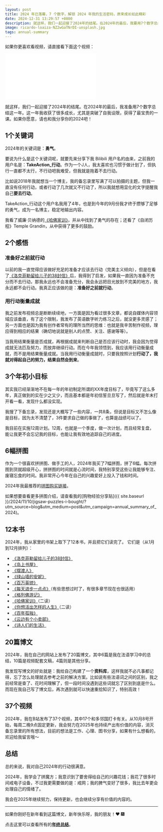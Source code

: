 ```yaml
---
layout: post
title: 2024 年已落幕，7 个数字，解锁 2024 年我的生活密码，原来成长如此精彩
date: 2024-12-31 13:29:57 +0800
description: 就这样，我们一起迎接了2024年的结尾。在2024年的最后，我要用7个数字总结这一年。这一年我收获了很多成长，尤其是突破了自我设限，获得了最宝贵的一课。如果你愿意，就花8分钟，让我和你分享我的2024吧！
image: ricardo-loaiza-NZ2wGaTNrDI-unsplash.jpg
tags: annual-summary
---
```


如果你更喜欢看视频，请直接看下面这个视频：
 <iframe class="video_frame bilibili" src="//player.bilibili.com/player.html?bvid=BV14f6GYpE5N&page=1&autoplay=0" scrolling="no" border="0" frameborder="no" framespacing="0" allowfullscreen="true"> </iframe>

就这样，我们一起迎接了2024年的结尾。在2024年的最后，我准备用7个数字总结这一年。这一年我收获了很多成长，尤其是突破了自我设限，获得了最宝贵的一课。如果你愿意，请也和我分享你的2024吧！

## 1个关键词

2024年的关键词是：**勇气**。

要说为什么是这个关键词呢，就要先来分享下我 Bilibili 用户名的由来，之前我的用户名是：**TakeAction_行动**。作为一个J人，我太喜欢也习惯于做计划了，但执行一直都不太行，不行动吧我难受，但我就是拖着不去行动。

比如说2018年我就想当一个博主，我的备忘录里写满了可以拍摄的主题，但我一直没有任何行动，或者行动了几次就又不行动了，所以我就想用显化的文字提醒我自己**要去行动**。

TakeAction_行动这个用户名我用了4年，也是到今年的9月份我才终于攒够了足够的勇气，成为一名博主，稳定地输出内容。

我看了威廉·贝纳德的[《哈佛家训》](https://s.click.taobao.com/t?e=m%3D2%26s%3DSORvuo5SArNw4vFB6t2Z2ueEDrYVVa64YUrQeSeIhnK53hKxp7mNFvlTgPx7ZkQ%2FyxyyuSlJAEH0JlhLk0Jl4W51WRknh2iJSQ2p8KpMHEzUKmkzOudPbBY5YNFuLb7rteL7p5k0R00IazGbjx72GR8X7G7Q37Ba5zfKdbF9iC%2FoktNoCB3ZiP1SarTXhIOTsgIpc1WFZiJNubylQlnZt6lZ%2FGZ9OlQVTgnKvBf5VsQnkRyMFNX8u0bb0CSmvVA8YXvnxajOK5rcdDYmRU6Hg%2Bc2ZM3qQTUGcHol32lR%2BtHUqKWYqyfTDM7AMx9cWAx%2BPtjOE%2FR6K%2Bi%2BKdFDnvUkUHEqY%2Bakgpmw&skuId=5625601463278&union_lens=lensId%3APUB%401732453962%40210727a4_0de2_1935e4d919b_5755%4003605gcH4TAy0XuFS3P1uRQS%40eyJmbG9vcklkIjo4NTQ2Nywiic3BtQiiI6Il9wb3J0YWxfdjJfcGFnZXNfcHJvbW9fZ29vZHNfZGV0YWlsX2h0bSIsInNyY0Zsb29ySWQiiOiiI4MDY3NCJ9%3BtkScm%3Asearch_selectionPlaza_site_4358_0_0_0_8_17324539622291433500159%3Bscm%3A1007.30148.329090.pub_search-item_bd7de865-b42b-44a8-8507-a87c05ce1227_)，并从中找到了勇气的存在；还看了《自闭历程》Temple Grandin，从中获得了更多的鼓励。

## 2个感悟

### 准备好之前就行动

以前的我一直觉得应该做好充足的准备才应该去行动（完美主义倾向），但是在看了[《洛克菲勒留给儿子的38封信》](https://uland.taobao.com/coupon/edetail?e=06I02rgr7kSlhHvvyUNXZfh8CuWt5YH5OVuOuRD5gLJMmdsrkidbOUV9IBA4kmjLeE0TBBih8OE4FeJQ6NcOA8vZ%2B6YIi195BCsGywdp8A%2BL4ZBmGU1Rp1VuVgy38AAXgMqxEAALQV%2F0TcIixZTmmAcY88rbnPan2cFY6qAkBQtBJFJ%2BvjUN8s%2F95pkA1cBF5BRL3PhEMttKKniH926Q4mJvZgxtZHaOFFyjKC%2BxNFAzEIuLDQ%2BGwKMv8%2BwfZVLLEfsZj9cTBeHqYEidH0yP%2FSmd2tvGDf%2B7ccst%2BA6Zo6La%2B1yxTTav8hCP44GcN1gFyUxONJCwrimaQVLI4g1bXkwNBUbTsArs&traceId=2150b67917325374978678808e722d&skuId=5702438711155&union_lens=lensId%3APUB%401732537461%402106e809_0ebc_1936347a9b6_19ca%40046b1ZzEwXjrav8KpAbdfuTJ%40eyJmbG9vcklkIjo4NTQ2Nywiic3BtQiiI6Il9wb3J0YWxfdjJfcGFnZXNfcHJvbW9fZ29vZHNfZGV0YWlsX2h0bSIsInNyY0Zsb29ySWQiiOiiI4MDY3NCJ9%3BtkScm%3Asearch_selectionPlaza_site_4358_0_0_0_3_17325374612401433500159%3Bscm%3A1007.37109.299189.pub_detail-same-rec_db073a7f-9d93-41f2-9422-3f22109a9383)后，我得到了启发，如果我一直因为准备不充分而不去行动，那我永远也不会准备充分，我会永远把目光放到不完美的地方，我永远都不会行动。我真正应该做的是：**准备好之前就行动**。

### 用行动衡量成就

我之前发布视频总是断断续续地，一方面是因为看过很多文章，都说自媒体内容领域应该垂直，有了这个限制，我发布了英语数字听力练习之后，就没更多灵感了；另一方面也是因为我有创作者常有的理所当然的思维：也就是我辛苦制作视频，理应得到相应的结果（确切地说就是别人的点赞、关注、感谢等等）。

当我用结果衡量是否成就，再根据成就来判断自己是否应该行动时，我会因为觉得成就无法匹及努力，而放弃继续行动。而在今年我领悟到，我应该用行动衡量成就，而不是用结果衡量成就。当我用行动衡量成就时，只要我按照计划**行动了，我就对得起自己的努力，结果自然会到来**。

## 3个年初小目标

其实我已经渐渐地不在每一年的年初制定所谓的XX年度目标了，毕竟写了这么多年，真正做到的实在少之又少，而且基本都是年初信誓旦旦写了，然后就是年末打开看一看，发现什么都没实现。

我搜了下备忘录，发现还是大概写了一些内容，一共8条，但说是目标又不怎么像是目标，因为太不清楚了，3件要求自己做的事做了，也算是战绩可以了。

我目前在实施12周计划。12周，也就是一个季度，做一次计划，而且经常复盘，能让我更不会忘记我的目标，也能让我有效地追踪自己的进度。

## 6幅拼图

作为一个很喜欢拼拼图、做手工的人，2024年我买了7幅拼图，拼了6幅。每次拼图到货就超级开心，拼拼图的时间就是心流时间，我特别享受这些让我能够专注、废寝忘食的时间。我非常开心今年在自己的兴趣爱好上投入了钱和时间。

2024年我最推荐的[拼图购买链接](https://uland.taobao.com/coupon/edetail?e=Zg003v0LwAOlhHvvyUNXZfh8CuWt5YH5OVuOuRD5gLJMmdsrkidbOUV9IBA4kmjLqafLQOEZunuHS8K2TLhODpvu%2F1YdV%2F0P62ub0uBkskTaAJ2HcjxYwWSLuThnD724AEaMBxNvOF64bVlo0QJT9KkZQi7JkfSgQ9QCyZlHKF%2BOOiX2Bc1NdbgRFUleBhNM0WFdIlL9wIIgy9egSgwfxAFWAKWvjHgz6liPt9wV88jHnvWCmjakY5cQKByiZ36ftxl6Um37OPIZp502cUisgUDlyRa2iPT%2Fy2iVYckkvpoxhMeuD5iN%2B1D9ZzTfOOXe%2Bm9PGdJ%2FlaVikJ4DkGM%2Fp6J7%2BkHL3AEW&traceId=21057adf17318562997453793e39c6&union_lens=lensId%3APUB%401731825284%40213e4437_0e17_19338d4b5cc_b6f2%40026oUIuPPUH9kEPTopUWlxFh%40eyJmbG9vcklkIjo4MDY3NCwiic3BtQiiI6Il9wb3J0YWxfdjJfcGFnZXNfcHJvbW9fZ29vZHNfaW5kZXhfaHRtIiiwiic3JjRmxvb3JJZCI6IjgwNjc0In0ie%3BtkScm%3Asearch_selectionPlaza_site_4358_0_0_0_1_17318252845781433500159)。

如果想要查看更多拼图介绍，请查看我的[购物经验分享贴]({{ site.baseurl }}/2024/11/10/jigsaw-puzzles-i-bought/?utm_source=blog&utm_medium=post&utm_campaign=annual_summary_of_2024)。

## 12本书

2024年，我从家里的书架上取下了12本书，并且把它们读完了。
它们是（从1月到12月排列）：
- [《洛克菲勒留给儿子的38封信》](https://uland.taobao.com/coupon/edetail?e=06I02rgr7kSlhHvvyUNXZfh8CuWt5YH5OVuOuRD5gLJMmdsrkidbOUV9IBA4kmjLeE0TBBih8OE4FeJQ6NcOA8vZ%2B6YIi195BCsGywdp8A%2BL4ZBmGU1Rp1VuVgy38AAXgMqxEAALQV%2F0TcIixZTmmAcY88rbnPan2cFY6qAkBQtBJFJ%2BvjUN8s%2F95pkA1cBF5BRL3PhEMttKKniH926Q4mJvZgxtZHaOFFyjKC%2BxNFAzEIuLDQ%2BGwKMv8%2BwfZVLLEfsZj9cTBeHqYEidH0yP%2FSmd2tvGDf%2B7ccst%2BA6Zo6La%2B1yxTTav8hCP44GcN1gFyUxONJCwrimaQVLI4g1bXkwNBUbTsArs&traceId=2150b67917325374978678808e722d&skuId=5702438711155&union_lens=lensId%3APUB%401732537461%402106e809_0ebc_1936347a9b6_19ca%40046b1ZzEwXjrav8KpAbdfuTJ%40eyJmbG9vcklkIjo4NTQ2Nywiic3BtQiiI6Il9wb3J0YWxfdjJfcGFnZXNfcHJvbW9fZ29vZHNfZGV0YWlsX2h0bSIsInNyY0Zsb29ySWQiiOiiI4MDY3NCJ9%3BtkScm%3Asearch_selectionPlaza_site_4358_0_0_0_3_17325374612401433500159%3Bscm%3A1007.37109.299189.pub_detail-same-rec_db073a7f-9d93-41f2-9422-3f22109a9383)
- [《岛上书屋》](https://s.click.taobao.com/t?e=m%3D2%26s%3DWDFuYlGr8n9w4vFB6t2Z2ueEDrYVVa64YUrQeSeIhnK53hKxp7mNFvlTgPx7ZkQ%2FeoCfrWQ9c8L0JlhLk0Jl4W51WRknh2iJSQ2p8KpMHEzUKmkzOudPbBY5YNFuLb7rteL7p5k0R00IazGbjx72GR8X7G7Q37Ba5zfKdbF9iC%2FoktNoCB3ZiP1SarTXhIOTsgIpc1WFZiJNubylQlnZt%2BzJTRfu2kprC6pSMbF5AmJ7aAVb4Gj5xtBTc5riPAuDlbyku%2B4%2Faxgm8EyU31HEwj2qYWmcoiuDcHol32lR%2BtHUqKWYqyfTDM7AMx9cWAx%2BM3Tq8i1Z9MiJeFaIiLOylHEqY%2Bakgpmw&union_lens=lensId%3APUB%401735564519%40212c3871_0eab_19417b4e92f_8150%40032rG0SYWVonW49nH2R8Cy15%40eyJmbG9vcklkIjo4NTQ2Nywiic3BtQiiI6Il9wb3J0YWxfdjJfcGFnZXNfcHJvbW9fZ29vZHNfZGV0YWlsX2h0bSIsInNyY0Zsb29ySWQiiOiiI4MDY3NCJ9%3BtkScm%3AselectionPlaza_site_4358_0_0_0_6_17355645198331433500159%3Bscm%3A1007.30148.329090.pub_search-item_21760212-8e67-4778-92af-9d1ef9934ca4_)
- [《摆渡人》](https://s.click.taobao.com/t?e=m%3D2%26s%3DP2pnkqO5mD1w4vFB6t2Z2ueEDrYVVa64YUrQeSeIhnK53hKxp7mNFvlTgPx7ZkQ%2FqsTGDpw0Ltr0JlhLk0Jl4W51WRknh2iJSQ2p8KpMHEzUKmkzOudPbBY5YNFuLb7rteL7p5k0R00IazGbjx72GR8X7G7Q37BaEYgFAI%2BYV4mpasR2r0VZZv1SarTXhIOTUdDn0Cj7EhNYigRHnXm8LsAKbauLF4Rc5qpfCEoYc5ZHGvH122rxWoUwff%2Fm1%2B7Eq2crK8OIaVUjr8bIacUl4o%2BDKwFLEd9Q5dUsQ8NYvbiGkPUi7X1%2FT%2FzcMeN%2FzfdkIYULNg46oBA%3D&union_lens=lensId%3APUB%401735564656%402107bec6_0ea7_19417b7005e_0844%40034ZSju0JJ8vhDthwJIzUFCh%40eyJmbG9vcklkIjo4NTQ2Nywiic3BtQiiI6Il9wb3J0YWxfdjJfcGFnZXNfcHJvbW9fZ29vZHNfZGV0YWlsX2h0bSIsInNyY0Zsb29ySWQiiOiiI4MDY3NCJ9%3BtkScm%3AselectionPlaza_site_4358_0_0_0_11_17355646568161433500159%3Bscm%3A1007.30148.329090.pub_search-item_75bf9841-8c97-4bd3-8448-fc7dcc08efeb_)
- [《绿山墙的安妮》](https://s.click.taobao.com/t?e=m%3D2%26s%3DURPCt3vzjRpw4vFB6t2Z2ueEDrYVVa64YUrQeSeIhnK53hKxp7mNFvlTgPx7ZkQ%2FkTZWkETrgz70JlhLk0Jl4W51WRknh2iJSQ2p8KpMHEzUKmkzOudPbBY5YNFuLb7rteL7p5k0R00IazGbjx72GR8X7G7Q37Ba%2B2iXRyQIS%2B%2FCuhG0r9LexIwe6%2FtGg2%2FR0g4t7YZScZYrcaRkM8Lj7IXC99POr8zXJfLCBg5u6NXJQiKbBQG%2FK%2FcVMn%2B9nLyXKbVYoYr7KZcOmv06%2BCx9YNvZbVobNvr8j4MrAUsR31Dl1SxDw1i9uP7nyHmkoZi77xKw15iKIz8MO0GMGKe4J8YMXU3NNCg%2F&union_lens=lensId%3APUB%401735564757%402107fcb8_0e23_19417b88935_0eb3%40031Ll1g3Bbvq3BkemNHoM5h4%40eyJmbG9vcklkIjo4NTQ2Nywiic3BtQiiI6Il9wb3J0YWxfdjJfcGFnZXNfcHJvbW9fZ29vZHNfZGV0YWlsX2h0bSIsInNyY0Zsb29ySWQiiOiiI4MDY3NCJ9%3BtkScm%3AselectionPlaza_site_4358_0_0_0_2_17355647573861433500159%3Bscm%3A1007.30148.329090.pub_search-item_21557251-5e7b-48de-ad4c-5f8f3e80bc91_)
- [《百万英镑》](https://s.click.taobao.com/t?e=m%3D2%26s%3DCOP%2F1HMzYadw4vFB6t2Z2ueEDrYVVa64YUrQeSeIhnK53hKxp7mNFvlTgPx7ZkQ%2FMW4uTFRMZOH0JlhLk0Jl4W51WRknh2iJSQ2p8KpMHEzUKmkzOudPbBY5YNFuLb7rteL7p5k0R00IazGbjx72GR8X7G7Q37Ba%2B2iXRyQIS%2B%2FCuhG0r9LexIwe6%2FtGg2%2FR0g4t7YZScZYrcaRkM8Lj7O6Mz%2FLsoByCzOmCrAytFiILKHuclt9SIXYiNv9QYXXyrhTR6UThsDBAUaPSslqN5P1yN2nCb5DRcHol32lR%2BtHUqKWYqyfTDM7AMx9cWAx%2BBbLU%2BSyc0VtoNr6m10%2FFeHEqY%2Bakgpmw&union_lens=lensId%3APUB%401735564839%4021050fda_0e2f_19417b9ca39_c4df%4003eoMCR2n8RF043yGbz2Kj3%40eyJmbG9vcklkIjo4NTQ2Nywiic3BtQiiI6Il9wb3J0YWxfdjJfcGFnZXNfcHJvbW9fZ29vZHNfZGV0YWlsX2h0bSIsInNyY0Zsb29ySWQiiOiiI4MDY3NCJ9%3BtkScm%3AselectionPlaza_site_4358_0_0_0_1_17355648395771433500159%3Bscm%3A1007.30148.329090.pub_search-item_56fe9c82-01be-4b42-bd2b-bbaff3de57cc_)
- [《每天进步一点点》](https://s.click.taobao.com/t?e=m%3D2%26s%3DO1BGBaE3G6Zw4vFB6t2Z2ueEDrYVVa64YUrQeSeIhnK53hKxp7mNFvlTgPx7ZkQ%2FSB08fvT6g270JlhLk0Jl4W51WRknh2iJSQ2p8KpMHEzUKmkzOudPbBY5YNFuLb7rteL7p5k0R00IazGbjx72GR8X7G7Q37BahYVBCy8vcbFGoI%2BiQ7aBBLJJseZIjvA6Z3UdAorGSIUBUq84E21a%2BrXbBUUgRWPGi02Su%2BfIblpkpV%2BBi7D1DBgpwq8iUQfIrA7hHr6rNqdQA15kcrl4vaM70AliNjwJcn7ARWQ6ocV6UpNDWfxpm2fQTvGaosO7v9FMopsf4aE%3D&union_lens=lensId%3APUB%401735565084%402104d1a0_0eb2_19417bd8779_d50d%40024dWWNpzxxqIfABQVocECVe%40eyJmbG9vcklkIjo4MDY3NCwiic3BtQiiI6Il9wb3J0YWxfdjJfcGFnZXNfcHJvbW9fZ29vZHNfaW5kZXhfaHRtIiiwiic3JjRmxvb3JJZCI6IjgwNjc0In0ie%3BtkScm%3AselectionPlaza_site_4358_0_0_0_2_17355650845851433500159%3Bscm%3A1007.30148.329090.pub_search-item_3944f04e-577f-4149-90f2-39a9495ebfb4_)（有些思想过时了，有很多章节现在也很适用）
- [《格列佛游记》](https://s.click.taobao.com/t?e=m%3D2%26s%3DMl3AzZIpYq1w4vFB6t2Z2ueEDrYVVa64YUrQeSeIhnK53hKxp7mNFvlTgPx7ZkQ%2FODdneozXOfX0JlhLk0Jl4W51WRknh2iJSQ2p8KpMHEzUKmkzOudPbBY5YNFuLb7rteL7p5k0R00IazGbjx72GR8X7G7Q37Ba%2B2iXRyQIS%2B%2FCuhG0r9LexIwe6%2FtGg2%2FR0g4t7YZScZYrcaRkM8Lj7EHkrATqeDjE1H9eSzfKALE03tpLZyMPeFKLKfitR1Joc8YtRT4F9YF3X2gEm0O9wj2JJlXvvz%2F6j4MrAUsR31Dl1SxDw1i9uP7nyHmkoZi7crEDr76Ul7tK3uAKJverBMYMXU3NNCg%2F&union_lens=lensId%3APUB%401735565280%4021662bbf_0e9a_19417c08370_7d1f%40032L3T1lDW6DNrsN8iwROB6I%40eyJmbG9vcklkIjo4NTQ2Nywiic3BtQiiI6Il9wb3J0YWxfdjJfcGFnZXNfcHJvbW9fZ29vZHNfZGV0YWlsX2h0bSIsInNyY0Zsb29ySWQiiOiiI4MDY3NCJ9%3BtkScm%3AselectionPlaza_site_4358_0_0_0_11_17355652801861433500159%3Bscm%3A1007.30148.329090.pub_search-item_a0532da2-c6eb-492f-9fcd-f4f8aa82904f_)
- [《哈佛家训》](https://s.click.taobao.com/t?e=m%3D2%26s%3DSORvuo5SArNw4vFB6t2Z2ueEDrYVVa64YUrQeSeIhnK53hKxp7mNFvlTgPx7ZkQ%2FyxyyuSlJAEH0JlhLk0Jl4W51WRknh2iJSQ2p8KpMHEzUKmkzOudPbBY5YNFuLb7rteL7p5k0R00IazGbjx72GR8X7G7Q37Ba5zfKdbF9iC%2FoktNoCB3ZiP1SarTXhIOTsgIpc1WFZiJNubylQlnZt6lZ%2FGZ9OlQVTgnKvBf5VsQnkRyMFNX8u0bb0CSmvVA8YXvnxajOK5rcdDYmRU6Hg%2Bc2ZM3qQTUGcHol32lR%2BtHUqKWYqyfTDM7AMx9cWAx%2BPtjOE%2FR6K%2Bi%2BKdFDnvUkUHEqY%2Bakgpmw&skuId=5625601463278&union_lens=lensId%3APUB%401732453962%40210727a4_0de2_1935e4d919b_5755%4003605gcH4TAy0XuFS3P1uRQS%40eyJmbG9vcklkIjo4NTQ2Nywiic3BtQiiI6Il9wb3J0YWxfdjJfcGFnZXNfcHJvbW9fZ29vZHNfZGV0YWlsX2h0bSIsInNyY0Zsb29ySWQiiOiiI4MDY3NCJ9%3BtkScm%3Asearch_selectionPlaza_site_4358_0_0_0_8_17324539622291433500159%3Bscm%3A1007.30148.329090.pub_search-item_bd7de865-b42b-44a8-8507-a87c05ce1227_)（二读）
- [《你想活出怎样的人生》](https://s.click.taobao.com/t?e=m%3D2%26s%3DjgfBBCMaYFFw4vFB6t2Z2ueEDrYVVa64YUrQeSeIhnK53hKxp7mNFvlTgPx7ZkQ%2Fe1p1DNJ1X830JlhLk0Jl4W51WRknh2iJSQ2p8KpMHEzUKmkzOudPbBY5YNFuLb7rteL7p5k0R00IazGbjx72GR8X7G7Q37BaBqQtkxfya76vogEUEeJSIP1SarTXhIOTsgIpc1WFZiJNubylQlnZtzqDo9yV5Krq4osghoovoYwC2lVqALlU3zGEWDcLFujNA6MKaodGIKnLYZWQZ0W95fMEyV1bPlHvcHol32lR%2BtHUqKWYqyfTDM7AMx9cWAx%2BoaeJXuP0%2BkQFT8VYx9nQSHEqY%2Bakgpmw&union_lens=lensId%3APUB%401735565392%40210502d3_0eb7_19417c23b56_7883%40034pSA6SFM1s7N7PsQXmFsKB%40eyJmbG9vcklkIjo4NTQ2Nywiic3BtQiiI6Il9wb3J0YWxfdjJfcGFnZXNfcHJvbW9fZ29vZHNfZGV0YWlsX2h0bSIsInNyY0Zsb29ySWQiiOiiI4MDY3NCJ9%3BtkScm%3AselectionPlaza_site_4358_0_0_0_3_17355653928241433500159%3Bscm%3A1007.30148.329090.pub_search-item_5740e179-d7f5-4bdc-b631-e20293d58673_)（二读）
- [《百年孤独》](https://s.click.taobao.com/t?e=m%3D2%26s%3Dk61z3QOZfnpw4vFB6t2Z2ueEDrYVVa64YUrQeSeIhnK53hKxp7mNFvlTgPx7ZkQ%2FpPgsaSHOFH70JlhLk0Jl4W51WRknh2iJSQ2p8KpMHEzUKmkzOudPbBY5YNFuLb7rteL7p5k0R00IazGbjx72GR8X7G7Q37Bat71r0C%2Brge9n8kltdrFlY4we6%2FtGg2%2FR0g4t7YZScZYrcaRkM8Lj7AoIah9i8MEUAlX0Rj1Ic9DhDHYsxBesR4VWESzW49XksD1RfD2OxG91amKQL4%2Be0epwEVgE3JC0j4MrAUsR31Dl1SxDw1i9uP7nyHmkoZi7WkaQ5xpMfZfVuOvcrJbp9sYMXU3NNCg%2F&union_lens=lensId%3APUB%401735565498%400b51ed18_0e46_19417c3d6c5_d2ac%4003RszSu60YNjwSwqhZBVfkM%40eyJmbG9vcklkIjo4NTQ2Nywiic3BtQiiI6Il9wb3J0YWxfdjJfcGFnZXNfcHJvbW9fZ29vZHNfZGV0YWlsX2h0bSIsInNyY0Zsb29ySWQiiOiiI4MDY3NCJ9%3BtkScm%3AselectionPlaza_site_4358_0_0_0_2_17355654981351433500159%3Bscm%3A1007.30148.329090.pub_search-item_b133aeab-d7f6-4dde-b595-0267afc1ae5a_)
- [《云边有个小卖部》](https://s.click.taobao.com/t?e=m%3D2%26s%3DFa5UoU1lnwhw4vFB6t2Z2ueEDrYVVa64YUrQeSeIhnK53hKxp7mNFvlTgPx7ZkQ%2F%2B93Kv2%2Bd8Ez0JlhLk0Jl4W51WRknh2iJSQ2p8KpMHEzUKmkzOudPbBY5YNFuLb7rteL7p5k0R00IazGbjx72GR8X7G7Q37BaBqQtkxfya76vogEUEeJSIP1SarTXhIOTsgIpc1WFZiJNubylQlnZt5lWGlZrxl650%2BYL%2F9%2FFK4lYgBNe4O7mm%2BDB%2B6jGcQyGBw1VTt1iorqntN%2FT%2BdqPry1nQfFk%2FOxCkZn3A9FxdX4F%2B6qWNoTfGk3O4wtQ3K90XNi2NE2zXr82IPv3hCk2hyGFCzYOOqAQ&union_lens=lensId%3APUB%401735565565%402105bc2e_0df5_19417c4dc78_1461%40021WLGElcKIYq474IekePnd6%40eyJmbG9vcklkIjo4MDY3NCwiic3BtQiiI6Il9wb3J0YWxfdjJfcGFnZXNfcHJvbW9fZ29vZHNfaW5kZXhfaHRtIiiwiic3JjRmxvb3JJZCI6IjgwNjc0In0ie%3BtkScm%3AselectionPlaza_site_4358_0_0_0_5_17355655651391433500159%3Bscm%3A1007.30148.329090.pub_search-item_8b363e0d-9d81-4eca-baa9-f5d48fbb9a69_)
- [《诗人们的生活》](https://s.click.taobao.com/t?e=m%3D2%26s%3DLHFZ4Qph9ZFw4vFB6t2Z2ueEDrYVVa64YUrQeSeIhnK53hKxp7mNFvlTgPx7ZkQ%2Fidx3O%2BKA6hP0JlhLk0Jl4W51WRknh2iJSQ2p8KpMHEzUKmkzOudPbBY5YNFuLb7rteL7p5k0R00IazGbjx72GR8X7G7Q37BabOMn8xQagkzJbxrAxvNzFrJJseZIjvA6Z3UdAorGSIUBUq84E21a%2BkjAIFEU5CukpPODJG296vGIS6ftDFsjP26l20LLlKuIOE%2BFNRwtMrLJhfLpk6D5p7TO8hVXH49zb%2FnUHMQd61%2BfL3yjdn32BgDJS0xU5lZDL33lFJev%2B6Q%3D&union_lens=lensId%3APUB%401735565683%40210818fc_0ebb_19417c6aa90_1bd8%40036fssOIQ3eXVEq02XVxDBWi%40eyJmbG9vcklkIjo4NTQ2Nywiic3BtQiiI6Il9wb3J0YWxfdjJfcGFnZXNfcHJvbW9fZ29vZHNfZGV0YWlsX2h0bSIsInNyY0Zsb29ySWQiiOiiI4MDY3NCJ9%3BtkScm%3AselectionPlaza_site_4358_0_0_0_1_17355656833951433500159%3Bscm%3A1007.30148.329090.pub_search-item_a2779e6e-7ab0-4879-bcec-8ca31620d1f7_)

## 20篇博文

2024年，我在自己的网站上发布了20篇博文，其中6篇是我在法语学习中的总结，10篇是视频配套文稿，4篇则是其他分享。

我发现写博文的好处就是：我给自己构建了一个**资料库**，这样我就不必凡事都记得，忘了怎么处理就去参考之前的解决方案。比如说有些法语词之间的区别，我之前经常是查了、花时间理解了，但一段时间没遇到这些词就忘了区别到底是什么。而现在我自己写了博文后，再次遇到就可以快速重拾知识了，特别高效！

## 37个视频

2024年，我在B站发布了37个视频，其中17个和多邻国打卡有关。从10月8号开始，每周二晚9点固定更新，我会努力在2025年也持续产出有价值的内容，消灭备忘录里的所有想法，目前的想法是工作、心理、图书分享，如果有什么想看的，欢迎给我留言哦～

## 总结

总的来说，我对自己2024年的行动很满意。

2024年，我学会了拼魔方；我意识到了要舍得给自己的兴趣花钱；我花了很多时间戒电子设备，不过我更需要做的是：戒网；我的脾气变好了很多，我比去年更会处理自己的情绪了。

我会在2025年继续努力，保持更新，也会继续分享有价值的内容的。

---

如果你刚好在新年看到这篇博文，新年快乐呀，我的朋友！❤️ 🎆 

点击这里可以查看所有的[**年终总结**](/tag/annual-summary?utm_source=blog&utm_medium=post&utm_campaign=read_more)。
